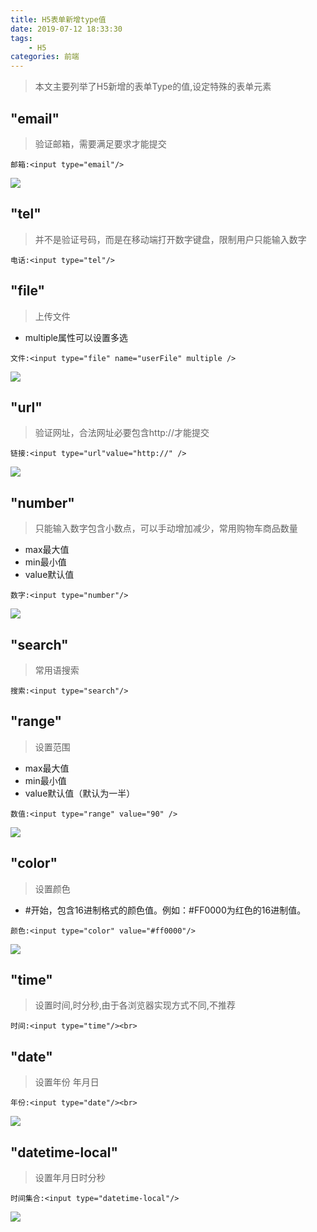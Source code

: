 ```yaml
---
title: H5表单新增type值
date: 2019-07-12 18:33:30
tags:
	- H5
categories: 前端
---
```


>本文主要列举了H5新增的表单Type的值,设定特殊的表单元素  

## "email" 
>验证邮箱，需要满足要求才能提交

`邮箱:<input type="email"/>`

![](https://s2.ax1x.com/2019/07/12/ZfNN8O.png)

<!-- more -->

## "tel"
>并不是验证号码，而是在移动端打开数字键盘，限制用户只能输入数字

`电话:<input type="tel"/>`

## "file"
>上传文件  

* multiple属性可以设置多选  

`文件:<input type="file" name="userFile" multiple />`

![](https://s2.ax1x.com/2019/07/12/Zf0y36.png)

## "url"
>验证网址，合法网址必要包含http://才能提交

`链接:<input type="url"value="http://" />`

![](https://s2.ax1x.com/2019/07/12/ZfNrVI.png)

## "number"
>只能输入数字包含小数点，可以手动增加减少，常用购物车商品数量  
  
* max最大值  
* min最小值  
* value默认值  

`数字:<input type="number"/>`

![](https://s2.ax1x.com/2019/07/12/ZfNGUx.png)

## "search"
>常用语搜索  

`搜索:<input type="search"/>`

## "range"
>设置范围  

* max最大值
* min最小值
* value默认值（默认为一半）

`数值:<input type="range" value="90" />`

![](https://s2.ax1x.com/2019/07/12/ZfNtPK.png)

## "color"
>设置颜色

* #开始，包含16进制格式的颜色值。例如：#FF0000为红色的16进制值。

`颜色:<input type="color" value="#ff0000"/>`

![](https://s2.ax1x.com/2019/07/12/ZfNU2D.png)

## "time"
>设置时间,时分秒,由于各浏览器实现方式不同,不推荐

`时间:<input type="time"/><br>`

## "date"
>设置年份 年月日  

`年份:<input type="date"/><br>`

![](https://s2.ax1x.com/2019/07/12/ZfN8V1.png)

## "datetime-local"
>设置年月日时分秒  

`时间集合:<input type="datetime-local"/>`

![](https://s2.ax1x.com/2019/07/12/ZfNJ56.png)